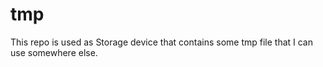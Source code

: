 # tmp

This repo is used as Storage device that contains some tmp file that I can use somewhere else.
